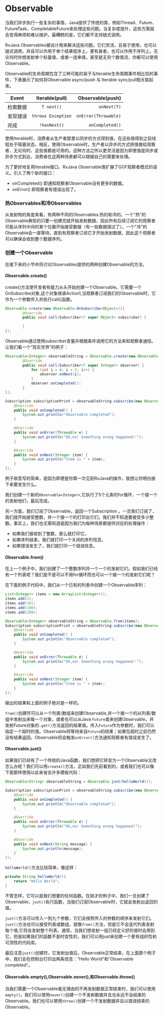 # Observable

当我们异步执行一些复杂的事情，Java提供了传统的类，例如Thread、Future、FutureTask、CompletableFuture来处理这些问题。当复杂度提升，这些方案就会变得麻烦和难以维护。最糟糕的是，它们都不支持链式调用。

RxJava Observables被设计用来解决这些问题。它们灵活，且易于使用，也可以链式调用，并且可以作用于单个结果程序上，更有甚者，也可以作用于序列上。无论何时你想发射单个标量值，或者一连串值，甚至是无穷个数值流，你都可以使用Observable。

Observable的生命周期包含了三种可能的易于与Iterable生命周期事件相比较的事件，下表展示了如何将Observable async/push 与 Iterable sync/pull相关联起来。

| Event| Iterable(pull)|Observable(push)|
| ------------- |:-------------:| -----:|
| 检索数据|`T next()`| `onNext(T)` |
| 发现错误| `throws Exception`|`onError(Throwable)`|
| 完成    |`!hasNext()`|`onCompleted()`|

使用Iterable时，消费者从生产者那里以同步的方式得到值，在这些值得到之前线程处于阻塞状态。相反，使用Observable时，生产者以异步的方式把值推给观察者，无论何时，这些值都是可用的。这种方法之所以更灵活是因为即便值是同步或异步方式到达，消费者在这两种场景都可以根据自己的需要来处理。

为了更好地复用Iterable接口，RxJava Observable类扩展了GOF观察者模式的语义。引入了两个新的接口：
* onCompleted() 即通知观察者Observable没有更多的数据。
* onError() 即观察者有错误出现了。


### 热Observables和冷Observables

从发射物的角度来看，有两种不同的Observables:热的和冷的。一个"热"的Observable典型的只要一创建完就开始发射数据，因此所有后续订阅它的观察者可能从序列中间的某个位置开始接受数据（有一些数据错过了）。一个"冷"的Observable会一直等待，直到有观察者订阅它才开始发射数据，因此这个观察者可以确保会收到整个数据序列。

### 创建一个Observable

在接下来的小节中将讨论Observables提供的两种创建Observable的方法。

#### Observable.create()

create()方法使开发者有能力从头开始创建一个Observable。它需要一个OnSubscribe对象,这个对象继承Action1,当观察者订阅我们的Observable时，它作为一个参数传入并执行call()函数。
```java
Observable.create(new Observable.OnSubscribe<Object>(){
        @Override
        public void call(Subscriber<? super Object> subscriber) {
            
        }
});
```
Observable通过使用subscriber变量并根据条件调用它的方法来和观察者通信。让我们看一个“现实世界”的例子：
```java
Observable<Integer> observableString = Observable.create(new Observable.OnSubscribe<Integer>() {
        @Override
        public void call(Subscriber<? super Integer> observer) {
            for (int i = 0; i < 5; i++) {
                observer.onNext(i);
            }
            observer.onCompleted();
        }
});

Subscription subscriptionPrint = observableString.subscribe(new Observer<Integer>() {
    @Override
    public void onCompleted() {
        System.out.println("Observable completed");
    }

    @Override
    public void onError(Throwable e) {
        System.out.println("Oh,no! Something wrong happened！");
    }

    @Override
    public void onNext(Integer item) {
        System.out.println("Item is " + item);
    }
});
```
例子故意写的简单，是因为即便是你第一次见到RxJava的操作，我想让你明白接下来要发生什么。

我们创建一个新的`Observable<Integer>`,它执行了5个元素的for循环，一个接一个的发射他们，最后完成。

另一方面，我们订阅了Observable，返回一个Subscription
。一旦我们订阅了，我们就开始接受整数，并一个接一个的打印出它们。我们并不知道要接受多少整数。事实上，我们也无需知道是因为我们为每种场景都提供对应的处理操作：
* 如果我们接收到了整数，那么就打印它。
* 如果序列结束，我们就打印一个关闭的序列信息。
* 如果错误发生了，我们就打印一个错误信息。

#### Observable.from()

在上一个例子中，我们创建了一个整数序列并一个一个的发射它们。假如我们已经有一个列表呢？我们是不是可以不用for循环而也可以一个接一个的发射它们呢？

在下面的例子代码中，我们从一个已有的列表中创建一个Observable序列：
```java
List<Integer> items = new ArrayList<Integer>();
items.add(1);
items.add(10);
items.add(100);
items.add(200);

Observable<Integer> observableString = Observable.from(items);
Subscription subscriptionPrint = observableString.subscribe(new Observer<Integer>() {
    @Override
    public void onCompleted() {
        System.out.println("Observable completed");
    }

    @Override
    public void onError(Throwable e) {
        System.out.println("Oh,no! Something wrong happened！");
    }

    @Override
    public void onNext(Integer item) {
        System.out.println("Item is " + item);
    }
});
```

输出的结果和上面的例子绝对是一样的。

`from()`创建符可以从一个列表/数组来创建Observable,并一个接一个的从列表/数组中发射出来每一个对象，或者也可以从Java `Future`类来创建Observable，并发射Future对象的`.get()`方法返回的结果值。传入`Future`作为参数时，我们可以指定一个超时的值。Observable将等待来自`Future`的结果；如果在超时之前仍然没有结果返回，Observable将会触发`onError()`方法通知观察者有错误发生了。

#### Observable.just()

如果我们已经有了一个传统的Java函数，我们想把它转变为一个Observable又改怎么办呢？我们可以用`create()`方法，正如我们先前看到的，或者我们也可以像下面那样使用以此来省去许多模板代码：
```java
Observable<String> observableString = Observable.just(helloWorld());

Subscription subscriptionPrint = observableString.subscribe(new Observer<String>() {
    @Override
    public void onCompleted() {
        System.out.println("Observable completed");
    }

    @Override
    public void onError(Throwable e) {
        System.out.println("Oh,no! Something wrong happened!");
    }

    @Override
    public void onNext(String message) {
        System.out.println(message);
    }
});
```

`helloWorld()`方法比较简单，像这样：
```java
private String helloWorld(){
    return "Hello World";
}
```

不管怎样，它可以是我们想要的任何函数。在刚才的例子中，我们一旦创建了Observable，`just()`执行函数，当我们订阅Observable时，它就会发射出返回的值。

`just()`方法可以传入一到九个参数，它们会按照传入的参数的顺序来发射它们。`just()`方法也可以接受列表或数组，就像`from()`方法，但是它不会迭代列表发射每个值,它将会发射整个列表。通常，当我们想发射一组已经定义好的值时会用到它。但是如果我们的函数不是时变性的，我们可以用just来创建一个更有组织性和可测性的代码库。

最后注意`just()`创建符，它发射出值后，Observable正常结束，在上面那个例子中，我们会在控制台打印出两条信息：“Hello World”和“Observable completed”。

#### Observable.empty(),Observable.never(),和Observable.throw()

当我们需要一个Observable毫无理由的不再发射数据正常结束时，我们可以使用`empty()`。我们可以使用`never()`创建一个不发射数据并且也永远不会结束的Observable。我们也可以使用`throw()`创建一个不发射数据并且以错误结束的Observable。


